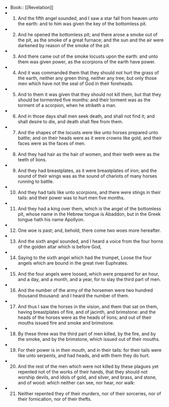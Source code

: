 - Book:: [[Revelation]]
- 1. And the fifth angel sounded, and I saw a star fall from heaven unto the earth: and to him was given the key of the bottomless pit.
- 2. And he opened the bottomless pit; and there arose a smoke out of the pit, as the smoke of a great furnace; and the sun and the air were darkened by reason of the smoke of the pit.
- 3. And there came out of the smoke locusts upon the earth: and unto them was given power, as the scorpions of the earth have power.
- 4. And it was commanded them that they should not hurt the grass of the earth, neither any green thing, neither any tree; but only those men which have not the seal of God in their foreheads.
- 5. And to them it was given that they should not kill them, but that they should be tormented five months: and their torment was as the torment of a scorpion, when he striketh a man.
- 6. And in those days shall men seek death, and shall not find it; and shall desire to die, and death shall flee from them.
- 7. And the shapes of the locusts were like unto horses prepared unto battle; and on their heads were as it were crowns like gold, and their faces were as the faces of men.
- 8. And they had hair as the hair of women, and their teeth were as the teeth of lions.
- 9. And they had breastplates, as it were breastplates of iron; and the sound of their wings was as the sound of chariots of many horses running to battle.
- 10. And they had tails like unto scorpions, and there were stings in their tails: and their power was to hurt men five months.
- 11. And they had a king over them, which is the angel of the bottomless pit, whose name in the Hebrew tongue is Abaddon, but in the Greek tongue hath his name Apollyon.
- 12. One woe is past; and, behold, there come two woes more hereafter.
- 13. And the sixth angel sounded, and I heard a voice from the four horns of the golden altar which is before God,
- 14. Saying to the sixth angel which had the trumpet, Loose the four angels which are bound in the great river Euphrates.
- 15. And the four angels were loosed, which were prepared for an hour, and a day, and a month, and a year, for to slay the third part of men.
- 16. And the number of the army of the horsemen were two hundred thousand thousand: and I heard the number of them.
- 17. And thus I saw the horses in the vision, and them that sat on them, having breastplates of fire, and of jacinth, and brimstone: and the heads of the horses were as the heads of lions; and out of their mouths issued fire and smoke and brimstone.
- 18. By these three was the third part of men killed, by the fire, and by the smoke, and by the brimstone, which issued out of their mouths.
- 19. For their power is in their mouth, and in their tails: for their tails were like unto serpents, and had heads, and with them they do hurt.
- 20. And the rest of the men which were not killed by these plagues yet repented not of the works of their hands, that they should not worship devils, and idols of gold, and silver, and brass, and stone, and of wood: which neither can see, nor hear, nor walk:
- 21. Neither repented they of their murders, nor of their sorceries, nor of their fornication, nor of their thefts.
